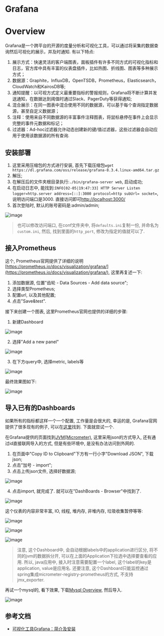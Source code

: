# Grafana

# Overview

Grafana是一个跨平台的开源的度量分析和可视化工具，可以通过将采集的数据查询然后可视化的展示，并及时通知. 有以下特点:

1. 展示方式：快速灵活的客户端图表，面板插件有许多不同方式的可视化指标和日志，官方库中具有丰富的仪表盘插件，比如热图、折线图、图表等多种展示方式；
2. 数据源：Graphite，InfluxDB，OpenTSDB，Prometheus，Elasticsearch，CloudWatch和KairosDB等;
3. 通知提醒：以可视方式定义最重要指标的警报规则，Grafana将不断计算并发送通知，在数据达到阈值时通过Slack、PagerDuty等获得通知;
4. 混合展示：在同一图表中混合使用不同的数据源，可以基于每个查询指定数据源，甚至自定义数据源；
5. 注释：使用来自不同数据源的丰富事件注释图表，将鼠标悬停在事件上会显示完整的事件元数据和标记；
6. 过滤器：Ad-hoc过滤器允许动态创建新的键/值过滤器，这些过滤器会自动应用于使用该数据源的所有查询.

## 安装部署

1. 这里采用压缩包的方式进行安装, 首先下载压缩包```wget https://dl.grafana.com/oss/release/grafana-8.3.4.linux-amd64.tar.gz```
2. 解压;
3. 在解压后的文件夹根目录执行:```./bin/grafana-server web```, 启动成功;
4. 在启动日志中, 能找到:```INFO[02-05|19:47:33] HTTP Server Listen                       logger=http.server address=[::]:3000 protocol=http subUrl= socket=```, 说明访问端口是3000. 直接访问即可[http://localhost:3000/](http://localhost:3000/)
5. 首次登陆时, 默认的账号密码是:admin/admin;

![image](img/grafana_start.png)

> 也可以修改访问端口, 在conf文件夹中, 将```defaults.ini```复制一份, 并命名为```custom.ini```, 然后, 找到里面的```http_port```, 修改为指定的值就可以了.

## 接入Prometheus

这个, Prometheus官网提供了详细的说明[https://prometheus.io/docs/visualization/grafana/](https://prometheus.io/docs/visualization/grafana/), 这里再复述一下:

1. 添加数据源, 位置"齿轮 - Data Sources - Add data source";
2. 选择类型Prometheus;
3. 配置url, 以及其他配置;
4. 点击"Save&test".

接下来创建一个图表, 这里Prometheus官网也提供的详细的步骤:

1. 新建Dashboard

![image](img/grafana_new_dashboard.png)

2. 选择"Add a new panel"

![image](img/grafana_edit_query.png)

3. 在下方query中, 选择metric, labels等

![image](img/grafana_avg_resp.png)

最终效果图如下:

![image](img/grafana_final.png)

## 导入已有的Dashboards

如果所有的指标都这样一个一个配置, 工作量是会很大的, 幸运的是, Grafana官网提供了很多现有的例子, 可以在[这里](https://grafana.com/grafana/dashboards/)找到. 下面就尝试一个.

在Grafana提供的页面找到[JVM(Micrometer)](https://grafana.com/grafana/dashboards/4701), 这里采用json的方式导入, 还有通过id直接联网导入的方式, 但是有些环境中, 是没有办法访问到外网的.

1. 在页面中"Copy ID to Clipboard"下方有一行小字"Download JSON", 下载json;
2. 点击"加号 - import";
3. 点击上传json文件, 选择好数据源;

![image](img/grafana_import.png)

4. 点击import, 就完成了. 就可以在"DashBoards - Browser"中找到了.

![image](img/grafana_browser.png)

这个仪表的内容非常丰富, IO, 线程, 堆内存, 非堆内存, 垃圾收集暂停等等:

![image](img/grafana_sparrow_jvm_01.png)

![image](img/grafana_sparrow_jvm_02.png)

![image](img/grafana_sparrow_jvm_03.png)

> 注意, 这个Dashboard中, 会自动根据labels中的application进行区分, 将不同的jvm的数据拆分开, 可以在上面的Application下拉选中选择要查看的应用. 所以, java应用中, 接入时注意需要配置一个label, 这个label的key是application, value是应用名.
> 还要注意, 这个Dashboard只能监控通过spring集成micrometer-registry-prometheus的方式, 不支持jmx_exporter.

再试一个mysql的, 看下效果, 下载[Mysql Overview](https://grafana.com/grafana/dashboards/7362), 然后导入.

![image](img/grafana_mysql.png)

## 参考文档

* [可视化工具Grafana：简介及安装](https://www.cnblogs.com/imyalost/p/9873641.html)